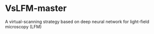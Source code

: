 # VsLFM-master
A virtual-scanning strategy based on deep neural network for light-field microscopy (LFM)
